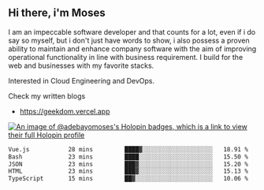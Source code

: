 ## Hi there, i'm Moses

I am an impeccable software developer and that counts for a lot, even if i do say so myself, but i don't just have words to show, i also possess a proven ability to maintain and enhance company software with the aim of improving operational functionality in line with business requirement. I build for the web and businesses with my favorite stacks.

Interested in Cloud Engineering and DevOps.

Check my written blogs
- https://geekdom.vercel.app

[![An image of @adebayomoses's Holopin badges, which is a link to view their full Holopin profile](https://holopin.me/adebayomoses)](https://holopin.io/@adebayomoses)

<!--START_SECTION:waka-->

```txt
Vue.js           28 mins         ████▓░░░░░░░░░░░░░░░░░░░░   18.91 %
Bash             23 mins         ████░░░░░░░░░░░░░░░░░░░░░   15.50 %
JSON             23 mins         ███▓░░░░░░░░░░░░░░░░░░░░░   15.20 %
HTML             23 mins         ███▓░░░░░░░░░░░░░░░░░░░░░   15.13 %
TypeScript       15 mins         ██▓░░░░░░░░░░░░░░░░░░░░░░   10.06 %
```

<!--END_SECTION:waka-->

